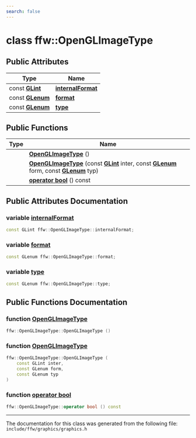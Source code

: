 ```yaml
---
search: false
---
```


# class ffw::OpenGLImageType

## Public Attributes

|Type|Name|
|-----|-----|
|const **[GLint](glcorearb_8h.md#1a5ac0f3c4d7fafd42b284b5487a791017)**|[**internalFormat**](classffw_1_1_open_g_l_image_type.md#1adc23fcb36c01b2d83649ff963c798c5f)|
|const **[GLenum](glcorearb_8h.md#1a7efd7809e1632cdae75603fd1fee61c0)**|[**format**](classffw_1_1_open_g_l_image_type.md#1ae365f2abd3eff2691cde842533ac2d74)|
|const **[GLenum](glcorearb_8h.md#1a7efd7809e1632cdae75603fd1fee61c0)**|[**type**](classffw_1_1_open_g_l_image_type.md#1a415ef44a4fe659f81d1a28fe86a5a664)|


## Public Functions

|Type|Name|
|-----|-----|
||[**OpenGLImageType**](classffw_1_1_open_g_l_image_type.md#1a67876963b77f79ca004e42c076f027cf) () |
||[**OpenGLImageType**](classffw_1_1_open_g_l_image_type.md#1ae27b2a7ee68af1c0867c2b9915ec10ba) (const **[GLint](glcorearb_8h.md#1a5ac0f3c4d7fafd42b284b5487a791017)** inter, const **[GLenum](glcorearb_8h.md#1a7efd7809e1632cdae75603fd1fee61c0)** form, const **[GLenum](glcorearb_8h.md#1a7efd7809e1632cdae75603fd1fee61c0)** typ) |
||[**operator bool**](classffw_1_1_open_g_l_image_type.md#1a4111ca12a33e3beaf6c55130dcdbf7c8) () const |


## Public Attributes Documentation

### variable <a id="1adc23fcb36c01b2d83649ff963c798c5f" href="#1adc23fcb36c01b2d83649ff963c798c5f">internalFormat</a>

```cpp
const GLint ffw::OpenGLImageType::internalFormat;
```



### variable <a id="1ae365f2abd3eff2691cde842533ac2d74" href="#1ae365f2abd3eff2691cde842533ac2d74">format</a>

```cpp
const GLenum ffw::OpenGLImageType::format;
```



### variable <a id="1a415ef44a4fe659f81d1a28fe86a5a664" href="#1a415ef44a4fe659f81d1a28fe86a5a664">type</a>

```cpp
const GLenum ffw::OpenGLImageType::type;
```



## Public Functions Documentation

### function <a id="1a67876963b77f79ca004e42c076f027cf" href="#1a67876963b77f79ca004e42c076f027cf">OpenGLImageType</a>

```cpp
ffw::OpenGLImageType::OpenGLImageType ()
```



### function <a id="1ae27b2a7ee68af1c0867c2b9915ec10ba" href="#1ae27b2a7ee68af1c0867c2b9915ec10ba">OpenGLImageType</a>

```cpp
ffw::OpenGLImageType::OpenGLImageType (
    const GLint inter,
    const GLenum form,
    const GLenum typ
)
```



### function <a id="1a4111ca12a33e3beaf6c55130dcdbf7c8" href="#1a4111ca12a33e3beaf6c55130dcdbf7c8">operator bool</a>

```cpp
ffw::OpenGLImageType::operator bool () const
```





----------------------------------------
The documentation for this class was generated from the following file: `include/ffw/graphics/graphics.h`
